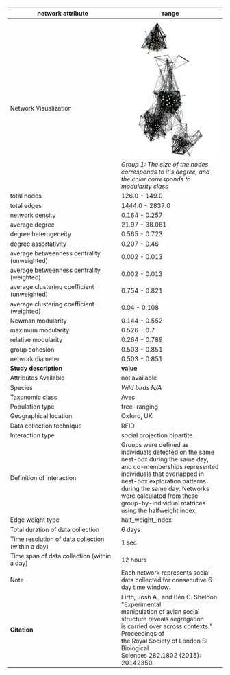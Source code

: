 network attribute|range
---|---
<img width=2500> Network Visualization | ![NetworkImage](/Networks/Network%20Visualizations/wildbird_firth_network_1.png) *Group 1: The size of the nodes corresponds to it's degree, and the color corresponds to modularity class*
total nodes|126.0 - 149.0
total edges|1444.0 - 2837.0
network density|0.164 - 0.257
average degree|21.97 - 38.081
degree heterogeneity|0.565 - 0.723
degree assortativity|0.207 - 0.46
average betweenness centrality (unweighted)|0.002 - 0.013
average betweenness centrality (weighted)|0.002 - 0.013
average clustering coefficient (unweighted)|0.754 - 0.821
average clustering coefficient (weighted)|0.04 - 0.108
Newman modularity|0.144 - 0.552
maximum modularity|0.526 - 0.7
relative modularity|0.264 - 0.789
group cohesion|0.503 - 0.851
network diameter|0.503 - 0.851
**Study description**|**value**
Attributes Available|not available
Species|*Wild birds N/A*
Taxonomic class|Aves
Population type|free-ranging
Geographical location|Oxford, UK
Data collection technique|RFID
Interaction type|social projection bipartite
Definition of interaction|Groups were defined as individuals detected on the same nest-box during the same day, and co-memberships represented individuals that overlapped in nest-box exploration patterns during the same day. Networks were calculated from these group-by-individual matrices using the halfweight index.
Edge weight type|half_weight_index
Total duration of data collection|6 days
Time resolution of data collection (within a day)|1 sec
Time span of data collection (within a day)|12 hours
Note|Each network represents social data collected for consecutive 6-day time window.
**Citation** | Firth, Josh A., and Ben C. Sheldon. "Experimental <br> manipulation of avian social structure reveals segregation <br> is carried over across contexts." Proceedings of <br> the Royal Society of London B: Biological <br> Sciences 282.1802 (2015): 20142350.
